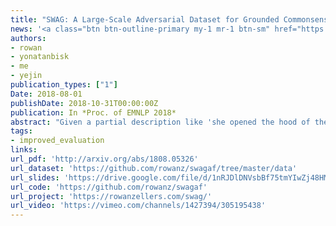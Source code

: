 ```yaml
---
title: "SWAG: A Large-Scale Adversarial Dataset for Grounded Commonsense Inference"
news: '<a class="btn btn-outline-primary my-1 mr-1 btn-sm" href="https://www.nytimes.com/2018/11/18/technology/artificial-intelligence-language.html"  target="_blank" rel="noopener noreferrer">NYT</a> <a class="btn btn-outline-primary my-1 mr-1 btn-sm" href="https://www.themarker.com/wallstreet/.premium-1.6662358"  target="_blank" rel="noopener noreferrer">TheMarker (Hebrew)</a> <a class="btn btn-outline-primary my-1 mr-1 btn-sm" href="https://www.agendadigitale.eu/cultura-digitale/lintelligenza-artificiale-sfida-il-buon-senso-e-le-emozioni-ecco-perche/"  target="_blank" rel="noopener noreferrer">Agenda Digitale (Italian)</a>'
authors:
- rowan
- yonatanbisk
- me
- yejin
publication_types: ["1"]
Date: 2018-08-01
publishDate: 2018-10-31T00:00:00Z
publication: In *Proc. of EMNLP 2018*
abstract: "Given a partial description like 'she opened the hood of the car', humans can reason about the situation and anticipate what might come next ('then, she examined the engine'). In this paper, we introduce the task of grounded commonsense inference, unifying natural language inference and commonsense reasoning.<br>We present SWAG, a new dataset with 113k multiple choice questions about a rich spectrum of grounded situations. To address the recurring challenges of the annotation artifacts and human biases found in many existing datasets, we propose Adversarial Filtering (AF), a novel procedure that constructs a de-biased dataset by iteratively training an ensemble of stylistic classifiers, and using them to filter the data. To account for the aggressive adversarial filtering, we use state-of-the-art language models to massively oversample a diverse set of potential counterfactuals. Empirical results demonstrate that while humans can solve the resulting inference problems with high accuracy (88%), various competitive models struggle on our task. We provide comprehensive analysis that indicates significant opportunities for future research."
tags:
- improved_evaluation
links:
url_pdf: 'http://arxiv.org/abs/1808.05326'
url_dataset: 'https://github.com/rowanz/swagaf/tree/master/data'
url_slides: 'https://drive.google.com/file/d/1nRJDlDNVsbBf75tmYIwZj48HM9l4kIxA/view'
url_code: 'https://github.com/rowanz/swagaf'
url_project: 'https://rowanzellers.com/swag/'
url_video: 'https://vimeo.com/channels/1427394/305195438'
---
```

